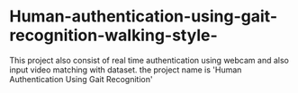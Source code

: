 # Human-authentication-using-gait-recognition-walking-style-
This project also consist of real time authentication using webcam and also input video matching with dataset. the project name is 'Human Authentication Using Gait Recognition'
